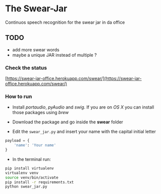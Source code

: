 # The Swear-Jar
Continuos speech recognition for the swear jar in da office

## TODO
* add more swear words
* maybe a unique JAR instead of multiple ? 

### Check the status
[https://swear-jar-office.herokuapp.com/swear/](https://swear-jar-office.herokuapp.com/swear/)

### How to run
* Install _portaudio_, _pyAudio_ and _swig_. If you are on *OS X* you can install those packages using *brew*

* Download the package and go inside the **swear** folder

* Edit the ```swear_jar.py``` and insert your name with the capital initial letter
```python
payload = {
    'name': 'Your name'
}
```
* In the terminal run: 
```bash
pip install virtualenv
virtualenv venv
source venv/bin/activate
pip install -r requirements.txt
python swear_jar.py
```
